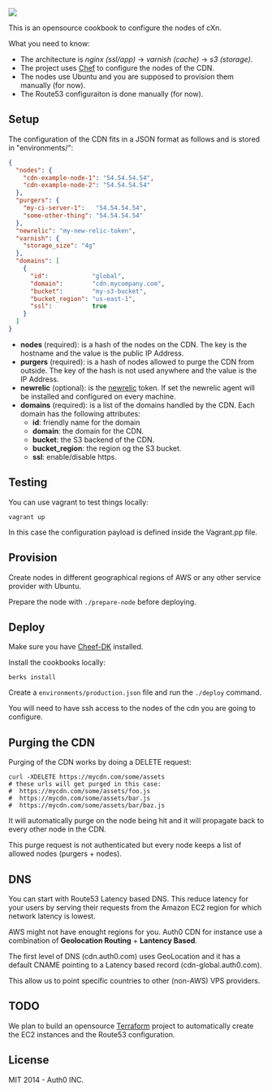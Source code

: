 ![](http://cdn.auth0.com/img/banner-cxn.png)

This is an opensource cookbook to configure the nodes of cXn.

What you need to know:

-  The architecture is *nginx (ssl/app)* -> *varnish (cache)* -> *s3 (storage)*.
-  The project uses [Chef](https://www.chef.io) to configure the nodes of the CDN.
-  The nodes use Ubuntu and you are supposed to provision them manually (for now).
-  The Route53 configuraiton is done manually (for now).

## Setup

The configuration of the CDN fits in a JSON format as follows and is stored in "environments/":

```json
{
  "nodes": {
    "cdn-example-node-1": "54.54.54.54",
    "cdn-example-node-2": "54.54.54.54"
  },
  "purgers": {
    "my-ci-server-1":   "54.54.54.54",
    "some-other-thing": "54.54.54.54"
  },
  "newrelic": "my-new-relic-token",
  "varnish": {
    "storage_size": "4g"
  },
  "domains": [
    {
      "id":            "global",
      "domain":        "cdn.mycompany.com",
      "bucket":        "my-s3-bucket",
      "bucket_region": "us-east-1",
      "ssl":           true
    }
  ]
}
```

-  **nodes** (required): is a hash of the nodes on the CDN. The key is the hostname and the value is the public IP Address.
-  **purgers** (required): is a hash of nodes allowed to purge the CDN from outside. The key of the hash is not used anywhere and the value is the IP Address.
-  **newrelic** (optional): is the [newrelic](http://newrelic.com) token. If set the newrelic agent will be installed and configured on every machine.
-  **domains** (required): is a list of the domains handled by the CDN. Each domain has the following attributes:
    -  **id**: friendly name for the domain
    -  **domain**: the domain for the CDN.
    -  **bucket**: the S3 backend of the CDN.
    -  **bucket_region**: the region og the S3 bucket.
    -  **ssl**: enable/disable https.

## Testing

You can use vagrant to test things locally:

```
vagrant up
```

In this case the configuration payload is defined inside the Vagrant.pp file.

## Provision

Create nodes in different geographical regions of AWS or any other service provider with Ubuntu.

Prepare the node with `./prepare-node` before deploying.

## Deploy

Make sure you have [Cheef-DK](https://downloads.getchef.com/chef-dk/) installed.

Install the cookbooks locally:

~~~
berks install
~~~

Create a `environments/production.json` file and run the `./deploy` command.

You will need to have ssh access to the nodes of the cdn you are going to configure.

## Purging the CDN

Purging of the CDN works by doing a DELETE request:

```
curl -XDELETE https://mycdn.com/some/assets
# these urls will get purged in this case:
#  https://mycdn.com/some/assets/foo.js
#  https://mycdn.com/some/assets/bar.js
#  https://mycdn.com/some/assets/bar/baz.js
```

It will automatically purge on the node being hit and it will propagate back to every other node in the CDN.

This purge request is not authenticated but every node keeps a list of allowed nodes (purgers + nodes).

## DNS

You can start with Route53 Latency based DNS. This reduce latency for your users by serving their requests from the Amazon EC2 region for which network latency is lowest.

AWS might not have enought regions for you. Auth0 CDN for instance use a combination of **Geolocation Routing** + **Lantency Based**.

The first level of DNS (cdn.auth0.com) uses GeoLocation and it has a default CNAME pointing to a Latency based record (cdn-global.auth0.com).

This allow us to point specific countries to other (non-AWS) VPS providers.

## TODO

We plan to build an opensource [Terraform](https://www.terraform.io/) project to automatically create the EC2 instances and the Route53 configuration.

## License

MIT 2014 - Auth0 INC.